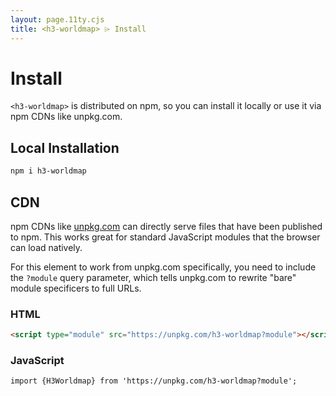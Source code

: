 ```yaml
---
layout: page.11ty.cjs
title: <h3-worldmap> ⌲ Install
---
```


# Install

`<h3-worldmap>` is distributed on npm, so you can install it locally or use it via npm CDNs like unpkg.com.

## Local Installation

```bash
npm i h3-worldmap
```

## CDN

npm CDNs like [unpkg.com]() can directly serve files that have been published to npm. This works great for standard JavaScript modules that the browser can load natively.

For this element to work from unpkg.com specifically, you need to include the `?module` query parameter, which tells unpkg.com to rewrite "bare" module specificers to full URLs.

### HTML

```html
<script type="module" src="https://unpkg.com/h3-worldmap?module"></script>
```

### JavaScript

```html
import {H3Worldmap} from 'https://unpkg.com/h3-worldmap?module';
```
